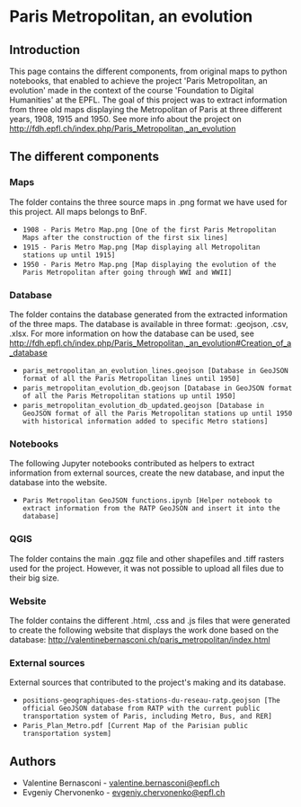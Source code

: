 # Paris Metropolitan, an evolution
## Introduction
This page contains the different components, from original maps to python notebooks, that enabled to achieve the project 'Paris Metropolitan, an evolution' made in the context of the course 'Foundation to Digital Humanities' at the EPFL.
The goal of this project was to extract information from three old maps displaying the Metropolitan of Paris at three different years, 1908, 1915 and 1950. See more info about the project on http://fdh.epfl.ch/index.php/Paris_Metropolitan,_an_evolution

## The different components
### Maps
The folder contains the three source maps in .png format we have used for this project. All maps belongs to BnF.
  * `1908 - Paris Metro Map.png [One of the first Paris Metropolitan Maps after the construction of the first six lines]`
  * `1915 - Paris Metro Map.png [Map displaying all Metropolitan stations up until 1915]`
  * `1950 - Paris Metro Map.png [Map displaying the evolution of the Paris Metropolitan after going through WWI and WWII]`

### Database
The folder contains the database generated from the extracted information of the three maps. The database is available in three format: .geojson, .csv, .xlsx. For more information on how the database can be used, see http://fdh.epfl.ch/index.php/Paris_Metropolitan,_an_evolution#Creation_of_a_database
  * `paris_metropolitan_an_evolution_lines.geojson [Database in GeoJSON format of all the Paris Metropolitan lines until 1950]`
  * `paris_metropolitan_evolution_db.geojson [Database in GeoJSON format of all the Paris Metropolitan stations up until 1950]`
  * `paris_metropolitan_evolution_db_updated.geojson [Database in GeoJSON format of all the Paris Metropolitan stations up until 1950 with historical information added to specific Metro stations]`

### Notebooks
The following Jupyter notebooks contributed as helpers to extract information from external sources, create the new database, and input the database into the website.
  * `Paris Metropolitan GeoJSON functions.ipynb [Helper notebook to extract information from the RATP GeoJSON and insert it into the database]`

### QGIS
The folder contains the main .gqz file and other shapefiles and .tiff rasters used for the project. However, it was not possible to upload all files due to their big size.

### Website
The folder contains the different .html, .css and .js files that were generated to create the following website that displays the work done based on the database: http://valentinebernasconi.ch/paris_metropolitan/index.html

### External sources
External sources that contributed to the project's making and its database.
  * `positions-geographiques-des-stations-du-reseau-ratp.geojson [The official GeoJSON database from RATP with the current public transportation system of Paris, including Metro, Bus, and RER]`
  * `Paris_Plan_Metro.pdf [Current Map of the Parisian public transportation system]`

## Authors
  * Valentine Bernasconi - valentine.bernasconi@epfl.ch
  * Evgeniy Chervonenko - evgeniy.chervonenko@epfl.ch
